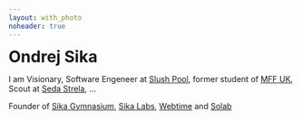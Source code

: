 ```yaml
---
layout: with_photo
noheader: true
---
```


<style>
#ondrej-sika {
    margin: 0;
}
</style>

# Ondrej Sika

I am Visionary, Software Engeneer at [Slush Pool](https://slushpool.com), former student of [MFF UK](http://mff.cuni.cz), Scout at [Seda Strela](http://sedastrela.cz), ...

Founder of [Sika Gymnasium](https://sgy.cz), [Sika Labs](https://sikalabs.com), [Webtime](https://webtime.cz) and [Solab](https://solab.cz)


